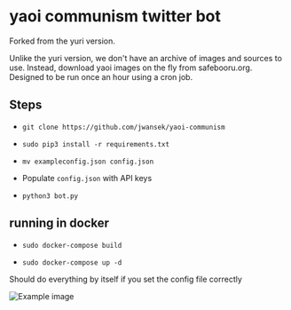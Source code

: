 # yaoi communism twitter bot 

Forked from the yuri version.

Unlike the yuri version, we don't have an archive of images and sources
to use. Instead, download yaoi images on the fly from safebooru.org.
Designed to be run once an hour using a cron job.

## Steps

- `git clone https://github.com/jwansek/yaoi-communism`

- `sudo pip3 install -r requirements.txt`

- `mv exampleconfig.json config.json`

- Populate `config.json` with API keys

- `python3 bot.py`

## running in docker

- `sudo docker-compose build`

- `sudo docker-compose up -d`

Should do everything by itself if you set the config file correctly

![Example image](https://pbs.twimg.com/media/EgSA-hVXoAIXLbB?format=jpg&name=large)
